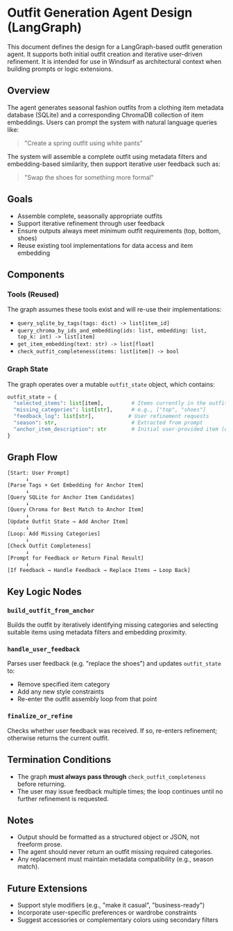 # Outfit Generation Agent Design (LangGraph)

This document defines the design for a LangGraph-based outfit generation agent. It supports both initial outfit creation and iterative user-driven refinement. It is intended for use in Windsurf as architectural context when building prompts or logic extensions.

## Overview

The agent generates seasonal fashion outfits from a clothing item metadata database (SQLite) and a corresponding ChromaDB collection of item embeddings. Users can prompt the system with natural language queries like:

> "Create a spring outfit using white pants"

The system will assemble a complete outfit using metadata filters and embedding-based similarity, then support iterative user feedback such as:

> "Swap the shoes for something more formal"

## Goals

* Assemble complete, seasonally appropriate outfits
* Support iterative refinement through user feedback
* Ensure outputs always meet minimum outfit requirements (top, bottom, shoes)
* Reuse existing tool implementations for data access and item embedding

## Components

### Tools (Reused)

The graph assumes these tools exist and will re-use their implementations:

* `query_sqlite_by_tags(tags: dict) -> list[item_id]`
* `query_chroma_by_ids_and_embedding(ids: list, embedding: list, top_k: int) -> list[item]`
* `get_item_embedding(text: str) -> list[float]`
* `check_outfit_completeness(items: list[item]) -> bool`

### Graph State

The graph operates over a mutable `outfit_state` object, which contains:

```python
outfit_state = {
  "selected_items": list[item],         # Items currently in the outfit
  "missing_categories": list[str],      # e.g., ["top", "shoes"]
  "feedback_log": list[str],           # User refinement requests
  "season": str,                        # Extracted from prompt
  "anchor_item_description": str        # Initial user-provided item (e.g. "white pants")
}
```

## Graph Flow

```plaintext
[Start: User Prompt]
      ↓
[Parse Tags + Get Embedding for Anchor Item]
      ↓
[Query SQLite for Anchor Item Candidates]
      ↓
[Query Chroma for Best Match to Anchor Item]
      ↓
[Update Outfit State → Add Anchor Item]
      ↓
[Loop: Add Missing Categories]
      ↓
[Check Outfit Completeness]
      ↓
[Prompt for Feedback or Return Final Result]
      ↓
[If Feedback → Handle Feedback → Replace Items → Loop Back]
```

## Key Logic Nodes

### `build_outfit_from_anchor`

Builds the outfit by iteratively identifying missing categories and selecting suitable items using metadata filters and embedding proximity.

### `handle_user_feedback`

Parses user feedback (e.g. "replace the shoes") and updates `outfit_state` to:

* Remove specified item category
* Add any new style constraints
* Re-enter the outfit assembly loop from that point

### `finalize_or_refine`

Checks whether user feedback was received. If so, re-enters refinement; otherwise returns the current outfit.

## Termination Conditions

* The graph **must always pass through** `check_outfit_completeness` before returning.
* The user may issue feedback multiple times; the loop continues until no further refinement is requested.

## Notes

* Output should be formatted as a structured object or JSON, not freeform prose.
* The agent should never return an outfit missing required categories.
* Any replacement must maintain metadata compatibility (e.g., season match).

## Future Extensions

* Support style modifiers (e.g., "make it casual", "business-ready")
* Incorporate user-specific preferences or wardrobe constraints
* Suggest accessories or complementary colors using secondary filters


